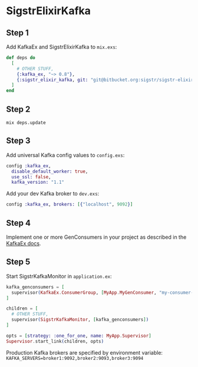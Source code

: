 # SigstrElixirKafka

## Step 1

Add KafkaEx and SigstrElixirKafka to `mix.exs`:

```elixir
def deps do
  [
    # OTHER STUFF,
    {:kafka_ex, "~> 0.8"},
    {:sigstr_elixir_kafka, git: "git@bitbucket.org:sigstr/sigstr-elixir-kafka.git"}
  ]
end
```

## Step 2

`mix deps.update`

## Step 3

Add universal Kafka config values to `config.exs`:

```elixir
config :kafka_ex,
  disable_default_worker: true,
  use_ssl: false,
  kafka_version: "1.1"
```

Add your dev Kafka broker to `dev.exs`:

```elixir
config :kafka_ex, brokers: [{"localhost", 9092}]
```

## Step 4

Implement one or more GenConsumers in your project as described in the [KafkaEx docs](https://hexdocs.pm/kafka_ex/KafkaEx.GenConsumer.html#content).

## Step 5

Start SigstrKafkaMonitor in `application.ex`:

```elixir
kafka_genconsumers = [
  supervisor(KafkaEx.ConsumerGroup, [MyApp.MyGenConsumer, "my-consumer-group", ["my-topic"]])
]

children = [
  # OTHER STUFF,
  supervisor(SigstrKafkaMonitor, [kafka_genconsumers])
]

opts = [strategy: :one_for_one, name: MyApp.Supervisor]
Supervisor.start_link(children, opts)
```

Production Kafka brokers are specified by environment variable:
`KAFKA_SERVERS=broker1:9092,broker2:9093,broker3:9094`